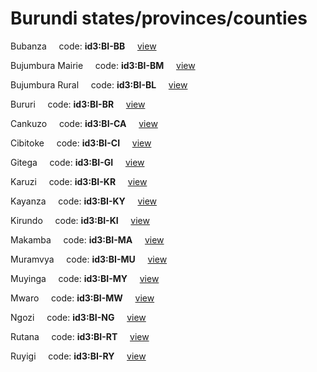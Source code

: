 # Burundi states/provinces/counties
Bubanza&nbsp;&nbsp;&nbsp;&nbsp;&nbsp;code: **id3:BI-BB**&nbsp;&nbsp;&nbsp;&nbsp;&nbsp;[view](../../export/geojson/medium/id3/bi/bb.geojson)&nbsp;&nbsp;&nbsp;&nbsp;&nbsp;


Bujumbura Mairie&nbsp;&nbsp;&nbsp;&nbsp;&nbsp;code: **id3:BI-BM**&nbsp;&nbsp;&nbsp;&nbsp;&nbsp;[view](../../export/geojson/medium/id3/bi/bm.geojson)&nbsp;&nbsp;&nbsp;&nbsp;&nbsp;


Bujumbura Rural&nbsp;&nbsp;&nbsp;&nbsp;&nbsp;code: **id3:BI-BL**&nbsp;&nbsp;&nbsp;&nbsp;&nbsp;[view](../../export/geojson/medium/id3/bi/bl.geojson)&nbsp;&nbsp;&nbsp;&nbsp;&nbsp;


Bururi&nbsp;&nbsp;&nbsp;&nbsp;&nbsp;code: **id3:BI-BR**&nbsp;&nbsp;&nbsp;&nbsp;&nbsp;[view](../../export/geojson/medium/id3/bi/br.geojson)&nbsp;&nbsp;&nbsp;&nbsp;&nbsp;


Cankuzo&nbsp;&nbsp;&nbsp;&nbsp;&nbsp;code: **id3:BI-CA**&nbsp;&nbsp;&nbsp;&nbsp;&nbsp;[view](../../export/geojson/medium/id3/bi/ca.geojson)&nbsp;&nbsp;&nbsp;&nbsp;&nbsp;


Cibitoke&nbsp;&nbsp;&nbsp;&nbsp;&nbsp;code: **id3:BI-CI**&nbsp;&nbsp;&nbsp;&nbsp;&nbsp;[view](../../export/geojson/medium/id3/bi/ci.geojson)&nbsp;&nbsp;&nbsp;&nbsp;&nbsp;


Gitega&nbsp;&nbsp;&nbsp;&nbsp;&nbsp;code: **id3:BI-GI**&nbsp;&nbsp;&nbsp;&nbsp;&nbsp;[view](../../export/geojson/medium/id3/bi/gi.geojson)&nbsp;&nbsp;&nbsp;&nbsp;&nbsp;


Karuzi&nbsp;&nbsp;&nbsp;&nbsp;&nbsp;code: **id3:BI-KR**&nbsp;&nbsp;&nbsp;&nbsp;&nbsp;[view](../../export/geojson/medium/id3/bi/kr.geojson)&nbsp;&nbsp;&nbsp;&nbsp;&nbsp;


Kayanza&nbsp;&nbsp;&nbsp;&nbsp;&nbsp;code: **id3:BI-KY**&nbsp;&nbsp;&nbsp;&nbsp;&nbsp;[view](../../export/geojson/medium/id3/bi/ky.geojson)&nbsp;&nbsp;&nbsp;&nbsp;&nbsp;


Kirundo&nbsp;&nbsp;&nbsp;&nbsp;&nbsp;code: **id3:BI-KI**&nbsp;&nbsp;&nbsp;&nbsp;&nbsp;[view](../../export/geojson/medium/id3/bi/ki.geojson)&nbsp;&nbsp;&nbsp;&nbsp;&nbsp;


Makamba&nbsp;&nbsp;&nbsp;&nbsp;&nbsp;code: **id3:BI-MA**&nbsp;&nbsp;&nbsp;&nbsp;&nbsp;[view](../../export/geojson/medium/id3/bi/ma.geojson)&nbsp;&nbsp;&nbsp;&nbsp;&nbsp;


Muramvya&nbsp;&nbsp;&nbsp;&nbsp;&nbsp;code: **id3:BI-MU**&nbsp;&nbsp;&nbsp;&nbsp;&nbsp;[view](../../export/geojson/medium/id3/bi/mu.geojson)&nbsp;&nbsp;&nbsp;&nbsp;&nbsp;


Muyinga&nbsp;&nbsp;&nbsp;&nbsp;&nbsp;code: **id3:BI-MY**&nbsp;&nbsp;&nbsp;&nbsp;&nbsp;[view](../../export/geojson/medium/id3/bi/my.geojson)&nbsp;&nbsp;&nbsp;&nbsp;&nbsp;


Mwaro&nbsp;&nbsp;&nbsp;&nbsp;&nbsp;code: **id3:BI-MW**&nbsp;&nbsp;&nbsp;&nbsp;&nbsp;[view](../../export/geojson/medium/id3/bi/mw.geojson)&nbsp;&nbsp;&nbsp;&nbsp;&nbsp;


Ngozi&nbsp;&nbsp;&nbsp;&nbsp;&nbsp;code: **id3:BI-NG**&nbsp;&nbsp;&nbsp;&nbsp;&nbsp;[view](../../export/geojson/medium/id3/bi/ng.geojson)&nbsp;&nbsp;&nbsp;&nbsp;&nbsp;


Rutana&nbsp;&nbsp;&nbsp;&nbsp;&nbsp;code: **id3:BI-RT**&nbsp;&nbsp;&nbsp;&nbsp;&nbsp;[view](../../export/geojson/medium/id3/bi/rt.geojson)&nbsp;&nbsp;&nbsp;&nbsp;&nbsp;


Ruyigi&nbsp;&nbsp;&nbsp;&nbsp;&nbsp;code: **id3:BI-RY**&nbsp;&nbsp;&nbsp;&nbsp;&nbsp;[view](../../export/geojson/medium/id3/bi/ry.geojson)&nbsp;&nbsp;&nbsp;&nbsp;&nbsp;

